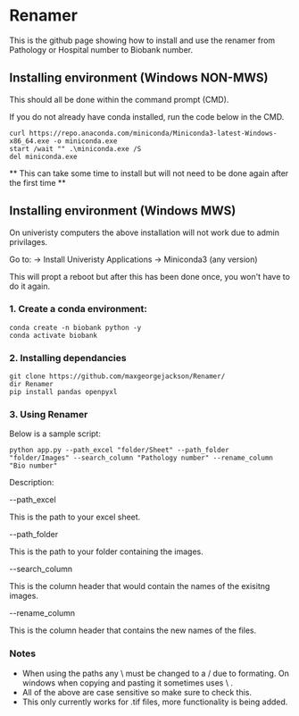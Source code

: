 # Renamer
This is the github page showing how to install and use the renamer from Pathology or Hospital number to Biobank number.

## Installing environment (Windows NON-MWS)
This should all be done within the command prompt (CMD).

If you do not already have conda installed, run the code below in the CMD.

```
curl https://repo.anaconda.com/miniconda/Miniconda3-latest-Windows-x86_64.exe -o miniconda.exe
start /wait "" .\miniconda.exe /S
del miniconda.exe
```
** This can take some time to install but will not need to be done again after the first time **

## Installing environment (Windows MWS)
On univeristy computers the above installation will not work due to admin privilages.

Go to:
-> Install Univeristy Applications -> Miniconda3 (any version) 

This will propt a reboot but after this has been done once, you won't have to do it again.

### 1. Create a conda environment:

```
conda create -n biobank python -y
conda activate biobank
```
### 2. Installing dependancies

```
git clone https://github.com/maxgeorgejackson/Renamer/
dir Renamer
pip install pandas openpyxl
```

### 3. Using Renamer
Below is a sample script:
```
python app.py --path_excel "folder/Sheet" --path_folder "folder/Images" --search_column "Pathology number" --rename_column "Bio number"
```
Description:

--path_excel 

This is the path to your excel sheet.

--path_folder

This is the path to your folder containing the images.

--search_column

This is the column header that would contain the names of the exisitng images.

--rename_column

This is the column header that contains the new names of the files.

### Notes
- When using the paths any \ must be changed to a / due to formating. On windows when copying and pasting it sometimes uses \ .
- All of the above are case sensitive so make sure to check this.
- This only currently works for .tif files, more functionality is being added.
